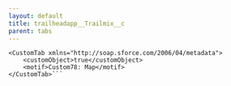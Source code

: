 ```yaml
---
layout: default
title: trailheadapp__Trailmix__c
parent: tabs
---
```


```<?xml version="1.0" encoding="UTF-8"?>
<CustomTab xmlns="http://soap.sforce.com/2006/04/metadata">
    <customObject>true</customObject>
    <motif>Custom78: Map</motif>
</CustomTab>```
